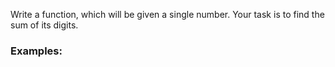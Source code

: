 Write a function, which will be given a single number. Your task is to find the sum of its digits.

### Examples:


